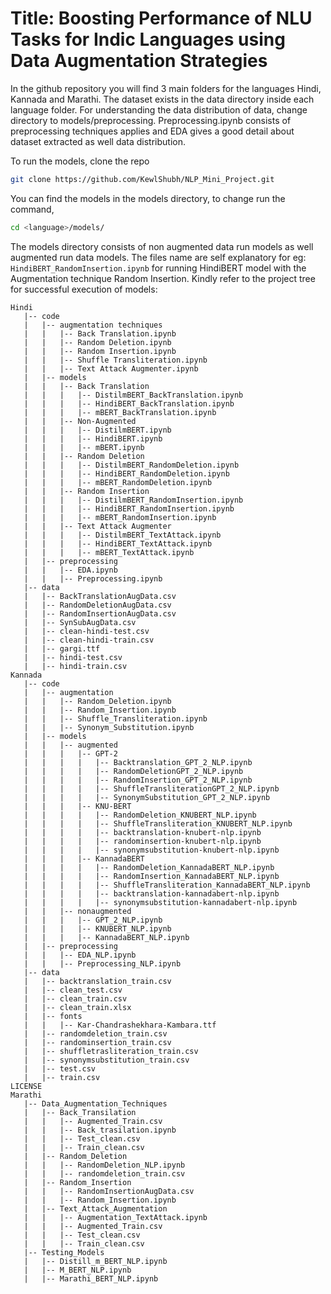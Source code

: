 # Title: Boosting Performance of NLU Tasks for Indic Languages using Data Augmentation Strategies

In the github repository you will find 3 main folders for the languages Hindi, Kannada and Marathi.
The dataset  exists in the data directory inside each language folder.
For understanding the data distribution of data, change directory to models/preprocessing.
Preprocessing.ipynb consists of preprocessing techniques applies and EDA gives a good detail about dataset extracted as well data distribution.

To run the models, clone the repo
```sh
git clone https://github.com/KewlShubh/NLP_Mini_Project.git
```
You can find the models in the models directory, to change run the command,
```sh
cd <language>/models/
```
The models directory consists of non augmented data run models as well augmented run data models.
The files name are self explanatory for eg: `HindiBERT_RandomInsertion.ipynb`  for running HindiBERT model with the Augmentation technique Random Insertion.
Kindly refer to the project tree for successful execution of models:
```
Hindi
   |-- code
   |   |-- augmentation techniques
   |   |   |-- Back Translation.ipynb
   |   |   |-- Random Deletion.ipynb
   |   |   |-- Random Insertion.ipynb
   |   |   |-- Shuffle Transliteration.ipynb
   |   |   |-- Text Attack Augmenter.ipynb
   |   |-- models
   |   |   |-- Back Translation
   |   |   |   |-- DistilmBERT_BackTranslation.ipynb
   |   |   |   |-- HindiBERT_BackTranslation.ipynb
   |   |   |   |-- mBERT_BackTranslation.ipynb
   |   |   |-- Non-Augmented
   |   |   |   |-- DistilmBERT.ipynb
   |   |   |   |-- HindiBERT.ipynb
   |   |   |   |-- mBERT.ipynb
   |   |   |-- Random Deletion
   |   |   |   |-- DistilmBERT_RandomDeletion.ipynb
   |   |   |   |-- HindiBERT_RandomDeletion.ipynb
   |   |   |   |-- mBERT_RandomDeletion.ipynb
   |   |   |-- Random Insertion
   |   |   |   |-- DistilmBERT_RandomInsertion.ipynb
   |   |   |   |-- HindiBERT_RandomInsertion.ipynb
   |   |   |   |-- mBERT_RandomInsertion.ipynb
   |   |   |-- Text Attack Augmenter
   |   |   |   |-- DistilmBERT_TextAttack.ipynb
   |   |   |   |-- HindiBERT_TextAttack.ipynb
   |   |   |   |-- mBERT_TextAttack.ipynb
   |   |-- preprocessing
   |   |   |-- EDA.ipynb
   |   |   |-- Preprocessing.ipynb
   |-- data
   |   |-- BackTranslationAugData.csv
   |   |-- RandomDeletionAugData.csv
   |   |-- RandomInsertionAugData.csv
   |   |-- SynSubAugData.csv
   |   |-- clean-hindi-test.csv
   |   |-- clean-hindi-train.csv
   |   |-- gargi.ttf
   |   |-- hindi-test.csv
   |   |-- hindi-train.csv
Kannada
   |-- code
   |   |-- augmentation
   |   |   |-- Random_Deletion.ipynb
   |   |   |-- Random_Insertion.ipynb
   |   |   |-- Shuffle_Transliteration.ipynb
   |   |   |-- Synonym_Substitution.ipynb
   |   |-- models
   |   |   |-- augmented
   |   |   |   |-- GPT-2
   |   |   |   |   |-- Backtranslation_GPT_2_NLP.ipynb
   |   |   |   |   |-- RandomDeletionGPT_2_NLP.ipynb
   |   |   |   |   |-- RandomInsertion_GPT_2_NLP.ipynb
   |   |   |   |   |-- ShuffleTransliterationGPT_2_NLP.ipynb
   |   |   |   |   |-- SynonymSubstitution_GPT_2_NLP.ipynb
   |   |   |   |-- KNU-BERT
   |   |   |   |   |-- RandomDeletion_KNUBERT_NLP.ipynb
   |   |   |   |   |-- ShuffleTransliteration_KNUBERT_NLP.ipynb
   |   |   |   |   |-- backtranslation-knubert-nlp.ipynb
   |   |   |   |   |-- randominsertion-knubert-nlp.ipynb
   |   |   |   |   |-- synonymsubstitution-knubert-nlp.ipynb
   |   |   |   |-- KannadaBERT
   |   |   |   |   |-- RandomDeletion_KannadaBERT_NLP.ipynb
   |   |   |   |   |-- RandomInsertion_KannadaBERT_NLP.ipynb
   |   |   |   |   |-- ShuffleTransliteration_KannadaBERT_NLP.ipynb
   |   |   |   |   |-- backtranslation-kannadabert-nlp.ipynb
   |   |   |   |   |-- synonymsubstitution-kannadabert-nlp.ipynb
   |   |   |-- nonaugmented
   |   |   |   |-- GPT_2_NLP.ipynb
   |   |   |   |-- KNUBERT_NLP.ipynb
   |   |   |   |-- KannadaBERT_NLP.ipynb
   |   |-- preprocessing
   |   |   |-- EDA_NLP.ipynb
   |   |   |-- Preprocessing_NLP.ipynb
   |-- data
   |   |-- backtranslation_train.csv
   |   |-- clean_test.csv
   |   |-- clean_train.csv
   |   |-- clean_train.xlsx
   |   |-- fonts
   |   |   |-- Kar-Chandrashekhara-Kambara.ttf
   |   |-- randomdeletion_train.csv
   |   |-- randominsertion_train.csv
   |   |-- shuffletrasliteration_train.csv
   |   |-- synonymsubstitution_train.csv
   |   |-- test.csv
   |   |-- train.csv
LICENSE
Marathi
   |-- Data_Augmentation_Techniques
   |   |-- Back_Transilation
   |   |   |-- Augmented_Train.csv
   |   |   |-- Back_trasilation.ipynb
   |   |   |-- Test_clean.csv
   |   |   |-- Train_clean.csv
   |   |-- Random_Deletion
   |   |   |-- RandomDeletion_NLP.ipynb
   |   |   |-- randomdeletion_train.csv
   |   |-- Random_Insertion
   |   |   |-- RandomInsertionAugData.csv
   |   |   |-- Random_Insertion.ipynb
   |   |-- Text_Attack_Augmentation
   |   |   |-- Augmentation_TextAttack.ipynb
   |   |   |-- Augmented_Train.csv
   |   |   |-- Test_clean.csv
   |   |   |-- Train_clean.csv
   |-- Testing_Models
   |   |-- Distill_m_BERT_NLP.ipynb
   |   |-- M_BERT_NLP.ipynb
   |   |-- Marathi_BERT_NLP.ipynb

